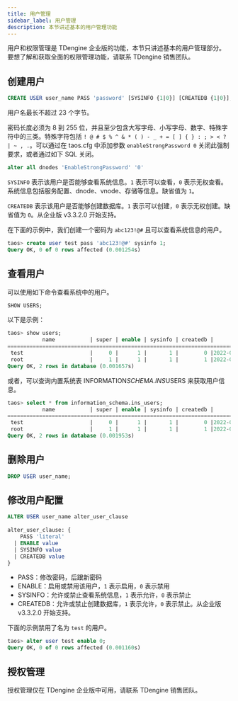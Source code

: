 ```yaml
---
title: 用户管理
sidebar_label: 用户管理
description: 本节讲述基本的用户管理功能
---
```


用户和权限管理是 TDengine 企业版的功能，本节只讲述基本的用户管理部分。要想了解和获取全面的权限管理功能，请联系 TDengine 销售团队。

## 创建用户

```sql
CREATE USER user_name PASS 'password' [SYSINFO {1|0}] [CREATEDB {1|0}];
```

用户名最长不超过 23 个字节。

密码长度必须为 8 到 255 位，并且至少包含大写字母、小写字母、数字、特殊字符中的三类。特殊字符包括 `! @ # $ % ^ & * ( ) - _ + = [ ] { } : ; > < ? | ~ , .`。可以通过在 taos.cfg 中添加参数 `enableStrongPassword 0` 关闭此强制要求，或者通过如下 SQL 关闭。
```sql
alter all dnodes 'EnableStrongPassword' '0'
```

`SYSINFO` 表示该用户是否能够查看系统信息。`1` 表示可以查看，`0` 表示无权查看。系统信息包括服务配置、dnode、vnode、存储等信息。缺省值为 `1`。

`CREATEDB` 表示该用户是否能够创建数据库。`1` 表示可以创建，`0` 表示无权创建。缺省值为 `0`。从企业版 v3.3.2.0 开始支持。

在下面的示例中，我们创建一个密码为 `abc123!@#` 且可以查看系统信息的用户。 

```sql
taos> create user test pass 'abc123!@#' sysinfo 1;
Query OK, 0 of 0 rows affected (0.001254s)
```

## 查看用户

可以使用如下命令查看系统中的用户。

```sql
SHOW USERS;
```

以下是示例：

```sql
taos> show users;
           name           | super | enable | sysinfo | createdb |       create_time      | allowed_host |
=========================================================================================================
 test                     |     0 |      1 |       1 |        0 |2022-08-29 15:10:27.315 | 127.0.0.1    |
 root                     |     1 |      1 |       1 |        1 |2022-08-29 15:03:34.710 | 127.0.0.1    |
Query OK, 2 rows in database (0.001657s)
```

或者，可以查询内置系统表 INFORMATION*SCHEMA.INS*USERS 来获取用户信息。

```sql
taos> select * from information_schema.ins_users;
           name           | super | enable | sysinfo | createdb |       create_time      | allowed_host |
=========================================================================================================
 test                     |     0 |      1 |       1 |        0 |2022-08-29 15:10:27.315 | 127.0.0.1    |
 root                     |     1 |      1 |       1 |        1 |2022-08-29 15:03:34.710 | 127.0.0.1    |
Query OK, 2 rows in database (0.001953s)
```

## 删除用户

```sql
DROP USER user_name;
```

## 修改用户配置

```sql
ALTER USER user_name alter_user_clause
 
alter_user_clause: {
    PASS 'literal'
  | ENABLE value
  | SYSINFO value
  | CREATEDB value
}
```

- PASS：修改密码，后跟新密码
- ENABLE：启用或禁用该用户，`1` 表示启用，`0` 表示禁用
- SYSINFO：允许或禁止查看系统信息，`1` 表示允许，`0` 表示禁止
- CREATEDB：允许或禁止创建数据库，`1` 表示允许，`0` 表示禁止。从企业版 v3.3.2.0 开始支持。

下面的示例禁用了名为 `test` 的用户。

```sql
taos> alter user test enable 0;
Query OK, 0 of 0 rows affected (0.001160s)
```

## 授权管理

授权管理仅在 TDengine 企业版中可用，请联系 TDengine 销售团队。